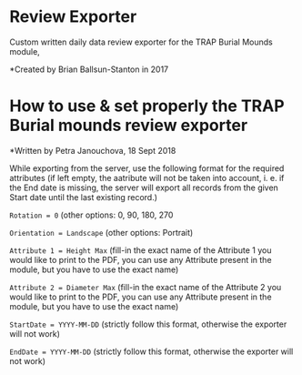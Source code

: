 # Review Exporter

Custom written daily data review exporter for the TRAP Burial Mounds module, 

*Created by Brian Ballsun-Stanton in 2017

# How to use & set properly the TRAP Burial mounds review exporter

*Written by Petra Janouchova, 18 Sept 2018

While exporting from the server, use the following format for the required attributes (if left empty, the aatribute will not be taken into account, i. e. if the End date is missing, the server will export all records from the given Start date until the last existing record.)

```Rotation = 0``` (other options: 0, 90, 180, 270

```Orientation = Landscape```    (other options: Portrait)

```Attribute 1 = Height Max``` (fill-in the exact name of the Attribute 1 you would like to print to the PDF, you can use any Attribute present in the module, but you have to use the exact name)

```Attribute 2 = Diameter Max``` (fill-in the exact name of the Attribute 2 you would like to print to the PDF, you can use any Attribute present in the module, but you have to use the exact name)

```StartDate = YYYY-MM-DD``` (strictly follow this format, otherwise the exporter will not work)

```EndDate = YYYY-MM-DD``` (strictly follow this format, otherwise the exporter will not work)






